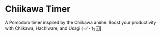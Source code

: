 # Chiikawa Timer

A Pomodoro timer inspired by the Chiikawa anime. Boost your productivity with Chiikawa, Hachiware, and Usagi (っ'-')╮=͟͟͞͞💖
